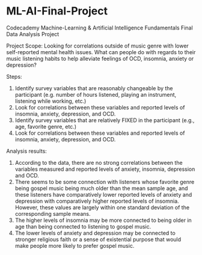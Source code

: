 # ML-AI-Final-Project
Codecademy Machine-Learning &amp; Artificial Intelligence Fundamentals Final Data Analysis Project

Project Scope:
Looking for correlations outside of music genre with lower self-reported mental health issues. What can people do with regards to their music listening habits to help alleviate feelings of OCD, insomnia, anxiety or depression?

Steps:
1. Identify survey variables that are reasonably changeable by the participant (e.g. number of hours listened, playing an instrument, listening while working, etc.)
2. Look for correlations between these variables and reported levels of insomnia, anxiety, depression, and OCD.
3. Identify survey variables that are relatively FIXED in the participant (e.g., age, favorite genre, etc.)
4. Look for correlations between these variables and reported levels of insomnia, anxiety, depression, and OCD.

Analysis results:

1. According to the data, there are no strong correlations between the variables measured and reported levels of anxiety, insomnia, depression and OCD.
2. There seems to be some connection with listeners whose favorite genre being gospel music being much older than the mean sample age, and these listeners have comparatively lower reported levels of anxiety and depression with comparatively higher reported levels of insomnia. However, these values are largely within one standard deviation of the corresponding sample means.
3. The higher levels of insomnia may be more connected to being older in age than being connected to listening to gospel music.
4. The lower levels of anxiety and depression may be connected to stronger religious faith or a sense of existential purpose that would make people more likely to prefer gospel music.
